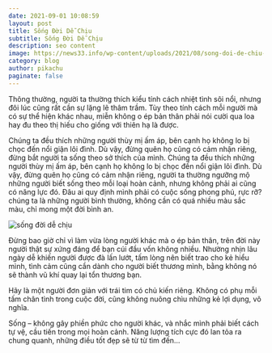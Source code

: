 ```yaml
---
date: 2021-09-01 10:08:59
layout: post
title: Sống Đời Dễ Chịu
subtitle: Sống Đời Dễ Chịu
description: seo content
image: https://news33.info/wp-content/uploads/2021/08/song-doi-de-chiu-new33.info-6.jpg
category: blog
author: pikachu
paginate: false
---
```

Thông thường, người ta thường thích kiểu tính cách nhiệt tình sôi nổi, nhưng đôi lúc cũng rất cần sự lặng lẽ thâm trầm. Tùy theo tính cách mỗi người mà có sự thể hiện khác nhau, miễn không o ép bản thân phải nói cười qua loa hay đu theo thị hiếu cho giống với thiên hạ là được.

Chúng ta đều thích những người thùy mị ấm áp, bên cạnh họ không lo bị chọc đến nổi giận lôi đình. Dù vậy, đừng quên họ cũng có cảm nhận riêng, đừng bắt người ta sống theo sở thích của mình. Chúng ta đều thích những người thùy mị ấm áp, bên cạnh họ không lo bị chọc đến nổi giận lôi đình. Dù vậy, đừng quên họ cũng có cảm nhận riêng, người ta thường ngưỡng mộ những người biết sống theo mỗi loại hoàn cảnh, nhưng không phải ai cũng có năng lực đó. Đâu ai quy định mình phải có cuộc sống phong phú, rực rỡ? chúng ta là những người bình thường, không cần có quá nhiều màu sắc màu, chỉ mong một đời bình an.

![sống đời dễ chịu](https://news33.info/wp-content/uploads/2021/08/song-doi-de-chiu-new33.info-2.jpg)

Đừng bao giờ chỉ vì làm vừa lòng người khác mà o ép bản thân, trên đời này người thật sự xứng đáng để bạn cúi đầu vốn không nhiều. Nhường nhịn lâu ngày dễ khiến người được đà lấn lướt, tấm lòng nên biết trao cho kẻ hiểu mình, tình cảm cũng cần dành cho người biết thương mình, bằng không nó sẽ thành vũ khí quay lại tổn thương bạn.

Hãy là một người đơn giản với trái tim có chủ kiến riêng. Không có phụ mỗi tấm chân tình trong cuộc đời, cũng không nuông chìu những kẻ lợi dụng, vô nghĩa.

Sống – không gây phiền phức cho người khác, và nhắc mình phải biết cách tự vệ, cầu tiến trong mọi hoàn cảnh. Năng lượng tích cực đó lan tỏa ra chung quanh, những điều tốt đẹp sẽ từ từ tìm đến…
